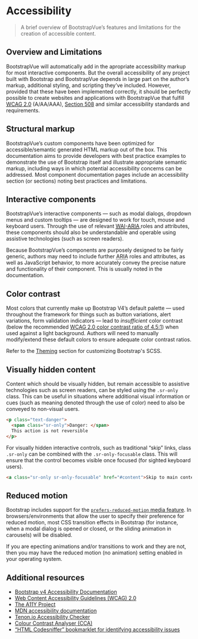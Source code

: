 # Accessibility

> A brief overview of BootstrapVue’s features and limitations for the creation of accessible content.

## Overview and Limitations

BootstrapVue will automatically add in the apropriate accessibility markup for most interactive
components. But the overall accessibility of any project built with Bootstrap and BootstrapVue depends
in large part on the author’s markup, additional styling, and scripting they’ve included. However,
provided that these have been implemented correctly, it should be perfectly possible to create websites
and applications with BootstrapVue that fulfill
<a href="https://www.w3.org/TR/WCAG20/"><abbr title="Web Content Accessibility Guidelines">WCAG</abbr> 2.0</a>
(A/AA/AAA), <a href="https://www.section508.gov/">Section 508</a> and similar accessibility standards
and requirements.

## Structural markup

BootstrapVue’s custom components have been optimized for accessible/semantic generated HTML markup out of
the box. This documentation aims to provide developers with best practice examples to demonstrate the use
of Bootstrap itself and illustrate appropriate semantic markup, including ways in which potential
accessibility concerns can be addressed. Most component documentation pages include an accessibility
section (or sections) noting best practices and limitations.

## Interactive components

BootstrapVue’s interactive components — such as modal dialogs, dropdown menus and custom tooltips — are
designed to work for touch, mouse and keyboard users. Through the use of relevant
<a href="https://www.w3.org/WAI/standards-guidelines/aria/">
  <abbr title="Web Accessibility Initiative">WAI</abbr>-<abbr title="Accessible Rich Internet Applications">ARIA</abbr>
</a> roles and attributes, these components should also be understandable and operable using assistive
technologies (such as screen readers).

Because BootstrapVue’s components are purposely designed to be fairly generic, authors may need to
include further <abbr title="Accessible Rich Internet Applications">ARIA</abbr> roles and attributes, as
well as JavaScript behavior, to more accurately convey the precise nature and functionality of their component.
This is usually noted in the documentation.

## Color contrast

Most colors that currently make up Bootstrap V4’s default palette — used throughout the framework for things
such as button variations, alert variations, form validation indicators — lead to <em>insufficient</em> color
contrast (below the recommended
[WCAG 2.0 color contrast ratio of 4.5:1](https://www.w3.org/TR/UNDERSTANDING-WCAG20/visual-audio-contrast-contrast.html))
when used against a light background. Authors will need to manually modify/extend these default colors
to ensure adequate color contrast ratios.

Refer to the [Theming](/docs/reference/theming) section for customizing Bootstrap's SCSS.

## Visually hidden content

Content which should be visually hidden, but remain accessible to assistive technologies such as screen
readers, can be styled using the `.sr-only` class. This can be useful in situations where additional
visual information or cues (such as meaning denoted through the use of color) need to also be conveyed
to non-visual users.

```html
<p class="text-danger">
  <span class="sr-only">Danger: </span>
  This action is not reversible
</p>
```

For visually hidden interactive controls, such as traditional “skip” links, class `.sr-only` can be
combined with the `.sr-only-focusable` class. This will ensure that the control becomes visible once
focused (for sighted keyboard users).

```html
<a class="sr-only sr-only-focusable" href="#content">Skip to main content</a>
```

## Reduced motion

Bootstrap includes support for the
[`prefers-reduced-motion` media feature](https://drafts.csswg.org/mediaqueries-5/#prefers-reduced-motion).
In browsers/environments that allow the user to specify their preference for reduced motion, most CSS
transition effects in Bootstrap (for instance, when a modal dialog is opened or closed, or the sliding
animation in carousels) will be disabled.

If you are epecting animations and/or transitions to work and they are not, then you may have the
reduced motion (no animation) setting enabled in your operating system.

## Additional resources

- <a href="https://getbootstrap.com/docs/4.3/getting-started/accessibility/">Bootstrap v4 Accessibility Documentation</a>
- <a href="https://www.w3.org/TR/WCAG20/" rel="noopener">Web Content Accessibility Guidelines (WCAG) 2.0</a>
- <a href="https://a11yproject.com/" rel="noopener">The A11Y Project</a>
- <a href="https://developer.mozilla.org/en-US/docs/Web/Accessibility" rel="noopener">MDN accessibility documentation</a>
- <a href="https://tenon.io/" rel="noopener">Tenon.io Accessibility Checker</a>
- <a href="https://developer.paciellogroup.com/resources/contrastanalyser/" rel="noopener">Colour Contrast Analyser (CCA)</a>
- <a href="https://github.com/squizlabs/HTML_CodeSniffer" rel="noopener">“HTML Codesniffer” bookmarklet for identifying accessibility issues</a>
